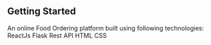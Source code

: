 ## Getting Started

An online Food Ordering platform built using following technologies:
 ReactJs
 Flask
 Rest API
 HTML
 CSS
